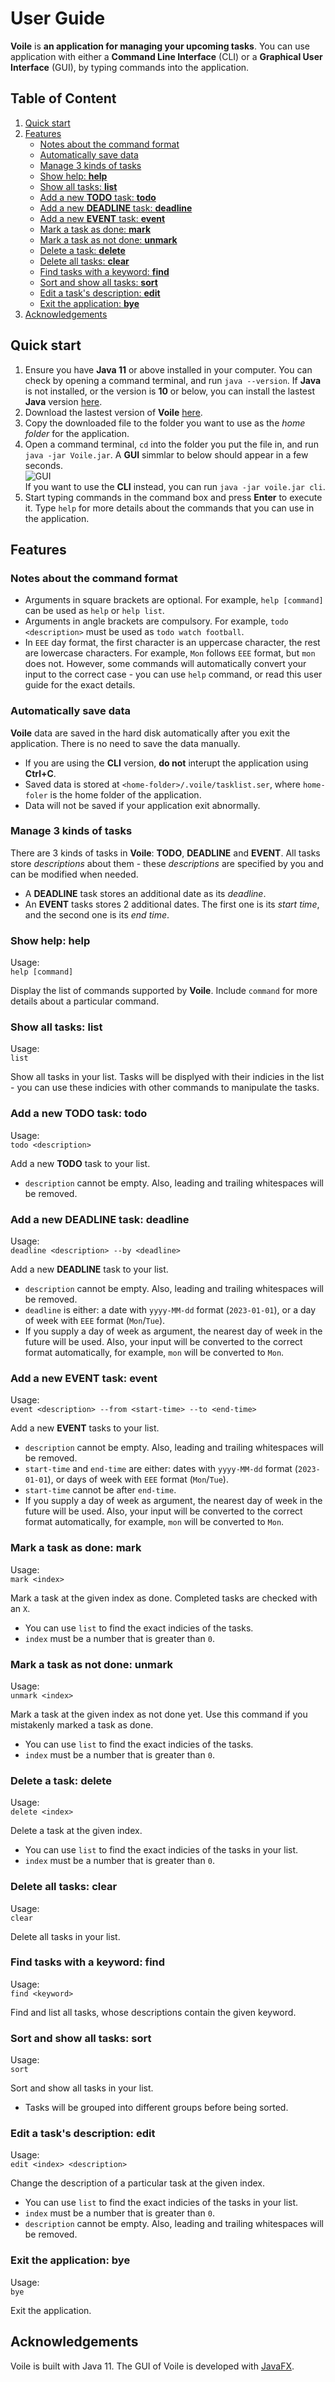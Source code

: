 # User Guide

**Voile** is **an application for managing your upcoming tasks**. You can use application with either a **Command Line Interface** (CLI) or a **Graphical User Interface** (GUI), by typing commands into the application.

## Table of Content

1. [Quick start](#quick-start)
1. [Features](#features)
    - [Notes about the command format](#notes-about-the-command-format)
    - [Automatically save data](#automatically-save-data)
    - [Manage 3 kinds of tasks](#manage-3-kinds-of-tasks)
    - [Show help: **help**](#show-help-help)
    - [Show all tasks: **list**](#show-all-tasks-list)
    - [Add a new **TODO** task: **todo**](#add-a-new-todo-task-todo)
    - [Add a new **DEADLINE** task: **deadline**](#add-a-new-deadline-task-deadline)
    - [Add a new **EVENT** task: **event**](#add-a-new-event-task-event)
    - [Mark a task as done: **mark**](#mark-a-task-as-done-mark)
    - [Mark a task as not done: **unmark**](#mark-a-task-as-not-done-unmark)
    - [Delete a task: **delete**](#delete-a-task-delete)
    - [Delete all tasks: **clear**](#delete-all-tasks-clear)
    - [Find tasks with a keyword: **find**](#find-tasks-with-a-keyword-find)
    - [Sort and show all tasks: **sort**](#sort-and-show-all-tasks-sort)
    - [Edit a task's description: **edit**](#edit-a-tasks-description-edit)
    - [Exit the application: **bye**](#exit-the-application-bye)
1. [Acknowledgements](#acknowledgements)

## Quick start

1. Ensure you have **Java 11** or above installed in your computer. You can check by opening a command terminal, and run `java --version`. If **Java** is not installed, or the version is **10** or below, you can install the lastest **Java** version [here](https://www.oracle.com/sg/java/technologies/downloads/).
1. Download the lastest version of **Voile** [here](https://github.com/VietAnh1010/ip/releases).
1. Copy the downloaded file to the folder you want to use as the _home folder_ for the application.
1. Open a command terminal, `cd` into the folder you put the file in, and run `java -jar Voile.jar`. A **GUI** simmlar to below should appear in a few seconds.<br>
![GUI](./Ui.png)<br>
If you want to use the **CLI** instead, you can run `java -jar voile.jar cli`.
1. Start typing commands in the command box and press **Enter** to execute it. Type `help` for more details about the commands that you can use in the application.

## Features

### Notes about the command format

- Arguments in square brackets are optional. For example, `help [command]` can be used as `help` or `help list`.
- Arguments in angle brackets are compulsory. For example, `todo <description>` must be used as `todo watch football`.
- In `EEE` day format, the first character is an uppercase character, the rest are lowercase characters. For example, `Mon` follows `EEE` format, but `mon` does not. However, some commands will automatically convert your input to the correct case - you can use `help` command, or read this user guide for the exact details.

### Automatically save data

**Voile** data are saved in the hard disk automatically after you exit the application. There is no need to save the data manually.

- If you are using the **CLI** version, **do not** interupt the application using **Ctrl+C**.
- Saved data is stored at `<home-folder>/.voile/tasklist.ser`, where `home-foler` is the home folder of the application.
- Data will not be saved if your application exit abnormally.

### Manage 3 kinds of tasks

There are 3 kinds of tasks in **Voile**: **TODO**, **DEADLINE** and **EVENT**. All tasks store _descriptions_ about them - these _descriptions_ are specified by you and can be modified when needed.

- A **DEADLINE** task stores an additional date as its _deadline_.
- An **EVENT** tasks stores 2 additional dates. The first one is its _start time_, and the second one is its _end time_.

### Show help: **help**

Usage:<br>`help [command]`

Display the list of commands supported by **Voile**. Include `command` for more details about a particular command.

### Show all tasks: **list**

Usage:<br>`list`

Show all tasks in your list. Tasks will be displyed with their indicies in the list - you can use these indicies with other commands to manipulate the tasks.

### Add a new **TODO** task: **todo**

Usage:<br>`todo <description>`

Add a new **TODO** task to your list.

- `description` cannot be empty. Also, leading and trailing whitespaces will be removed.

### Add a new **DEADLINE** task: **deadline**

Usage:<br>`deadline <description> --by <deadline>`

Add a new **DEADLINE** task to your list.

- `description` cannot be empty. Also, leading and trailing whitespaces will be removed.
- `deadline` is either: a date with `yyyy-MM-dd` format (`2023-01-01`), or a day of week with `EEE` format (`Mon`/`Tue`).
- If you supply a day of week as argument, the nearest day of week in the future will be used. Also, your input will be converted to the correct format automatically, for example, `mon` will be converted to `Mon`.

### Add a new **EVENT** task: **event**

Usage:<br>`event <description> --from <start-time> --to <end-time>`

Add a new **EVENT** tasks to your list.

- `description` cannot be empty. Also, leading and trailing whitespaces will be removed.
- `start-time` and `end-time` are either: dates with `yyyy-MM-dd` format (`2023-01-01`), or days of week with `EEE` format (`Mon`/`Tue`).
- `start-time` cannot be after `end-time`.
- If you supply a day of week as argument, the nearest day of week in the future will be used. Also, your input will be converted to the correct format automatically, for example, `mon` will be converted to `Mon`.

### Mark a task as done: **mark**

Usage:<br>`mark <index>`

Mark a task at the given index as done. Completed tasks are checked with an `X`.

- You can use `list` to find the exact indicies of the tasks.
- `index` must be a number that is greater than `0`.

### Mark a task as not done: **unmark**

Usage:<br>`unmark <index>`

Mark a task at the given index as not done yet. Use this command if you mistakenly marked a task as done.

- You can use `list` to find the exact indicies of the tasks.
- `index` must be a number that is greater than `0`.

### Delete a task: **delete**

Usage:<br>`delete <index>`

Delete a task at the given index.

- You can use `list` to find the exact indicies of the tasks in your list.
- `index` must be a number that is greater than `0`.

### Delete all tasks: **clear**

Usage:<br>`clear`

Delete all tasks in your list.

### Find tasks with a keyword: **find**

Usage:<br>`find <keyword>`

Find and list all tasks, whose descriptions contain the given keyword.

### Sort and show all tasks: **sort**

Usage:<br>`sort`

Sort and show all tasks in your list.

- Tasks will be grouped into different groups before being sorted.

### Edit a task's description: **edit**

Usage:<br>`edit <index> <description>`

Change the description of a particular task at the given index.

- You can use `list` to find the exact indicies of the tasks in your list.
- `index` must be a number that is greater than `0`.
- `description` cannot be empty. Also, leading and trailing whitespaces will be removed.

### Exit the application: **bye**

Usage:<br>`bye`

Exit the application.

## Acknowledgements

Voile is built with Java 11. The GUI of Voile is developed with [JavaFX](https://openjfx.io/).
